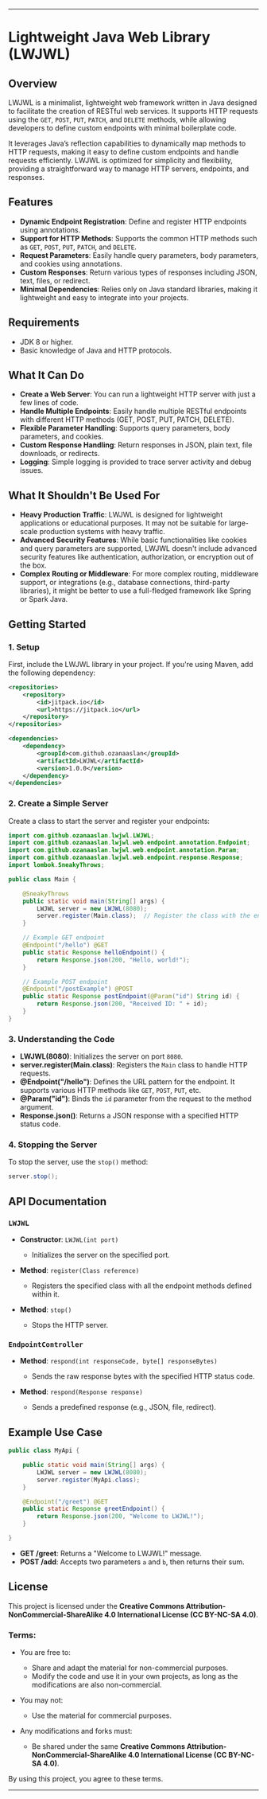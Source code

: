 
---

# Lightweight Java Web Library (LWJWL)

## Overview

LWJWL is a minimalist, lightweight web framework written in Java designed to facilitate the creation of RESTful web services. It supports HTTP requests using the `GET`, `POST`, `PUT`, `PATCH`, and `DELETE` methods, while allowing developers to define custom endpoints with minimal boilerplate code.

It leverages Java’s reflection capabilities to dynamically map methods to HTTP requests, making it easy to define custom endpoints and handle requests efficiently. LWJWL is optimized for simplicity and flexibility, providing a straightforward way to manage HTTP servers, endpoints, and responses.

## Features

- **Dynamic Endpoint Registration**: Define and register HTTP endpoints using annotations.
- **Support for HTTP Methods**: Supports the common HTTP methods such as `GET`, `POST`, `PUT`, `PATCH`, and `DELETE`.
- **Request Parameters**: Easily handle query parameters, body parameters, and cookies using annotations.
- **Custom Responses**: Return various types of responses including JSON, text, files, or redirect.
- **Minimal Dependencies**: Relies only on Java standard libraries, making it lightweight and easy to integrate into your projects.

## Requirements

- JDK 8 or higher.
- Basic knowledge of Java and HTTP protocols.

## What It Can Do

- **Create a Web Server**: You can run a lightweight HTTP server with just a few lines of code.
- **Handle Multiple Endpoints**: Easily handle multiple RESTful endpoints with different HTTP methods (GET, POST, PUT, PATCH, DELETE).
- **Flexible Parameter Handling**: Supports query parameters, body parameters, and cookies.
- **Custom Response Handling**: Return responses in JSON, plain text, file downloads, or redirects.
- **Logging**: Simple logging is provided to trace server activity and debug issues.

## What It Shouldn't Be Used For

- **Heavy Production Traffic**: LWJWL is designed for lightweight applications or educational purposes. It may not be suitable for large-scale production systems with heavy traffic.
- **Advanced Security Features**: While basic functionalities like cookies and query parameters are supported, LWJWL doesn't include advanced security features like authentication, authorization, or encryption out of the box.
- **Complex Routing or Middleware**: For more complex routing, middleware support, or integrations (e.g., database connections, third-party libraries), it might be better to use a full-fledged framework like Spring or Spark Java.

## Getting Started

### 1. Setup

First, include the LWJWL library in your project. If you're using Maven, add the following dependency:

```xml
<repositories>
    <repository>
        <id>jitpack.io</id>
        <url>https://jitpack.io</url>
    </repository>
</repositories>

<dependencies>
    <dependency>
        <groupId>com.github.ozanaaslan</groupId>
        <artifactId>LWJWL</artifactId>
        <version>1.0.0</version>
    </dependency>
</dependencies>

```

### 2. Create a Simple Server

Create a class to start the server and register your endpoints:

```java
import com.github.ozanaaslan.lwjwl.LWJWL;
import com.github.ozanaaslan.lwjwl.web.endpoint.annotation.Endpoint;
import com.github.ozanaaslan.lwjwl.web.endpoint.annotation.Param;
import com.github.ozanaaslan.lwjwl.web.endpoint.response.Response;
import lombok.SneakyThrows;

public class Main {

    @SneakyThrows
    public static void main(String[] args) {
        LWJWL server = new LWJWL(8080);
        server.register(Main.class);  // Register the class with the endpoints
    }

    // Example GET endpoint
    @Endpoint("/hello") @GET
    public static Response helloEndpoint() {
        return Response.json(200, "Hello, world!");
    }

    // Example POST endpoint
    @Endpoint("/postExample") @POST
    public static Response postEndpoint(@Param("id") String id) {
        return Response.json(200, "Received ID: " + id);
    }
}
```

### 3. Understanding the Code

- **LWJWL(8080)**: Initializes the server on port `8080`.
- **server.register(Main.class)**: Registers the `Main` class to handle HTTP requests.
- **@Endpoint("/hello")**: Defines the URL pattern for the endpoint. It supports various HTTP methods like `GET`, `POST`, `PUT`, etc.
- **@Param("id")**: Binds the `id` parameter from the request to the method argument.
- **Response.json()**: Returns a JSON response with a specified HTTP status code.


### 4. Stopping the Server

To stop the server, use the `stop()` method:

```java
server.stop();
```


## API Documentation

### `LWJWL`

- **Constructor**: `LWJWL(int port)`
    - Initializes the server on the specified port.

- **Method**: `register(Class reference)`
    - Registers the specified class with all the endpoint methods defined within it.

- **Method**: `stop()`
    - Stops the HTTP server.

### `EndpointController`

- **Method**: `respond(int responseCode, byte[] responseBytes)`
    - Sends the raw response bytes with the specified HTTP status code.

- **Method**: `respond(Response response)`
    - Sends a predefined response (e.g., JSON, file, redirect).

## Example Use Case

```java
public class MyApi {

    public static void main(String[] args) {
        LWJWL server = new LWJWL(8080);
        server.register(MyApi.class);
    }

    @Endpoint("/greet") @GET
    public static Response greetEndpoint() {
        return Response.json(200, "Welcome to LWJWL!");
    }

}
```

- **GET /greet**: Returns a "Welcome to LWJWL!" message.
- **POST /add**: Accepts two parameters `a` and `b`, then returns their sum.

## License

This project is licensed under the **Creative Commons Attribution-NonCommercial-ShareAlike 4.0 International License (CC BY-NC-SA 4.0)**.

### Terms:
- You are free to:
    - Share and adapt the material for non-commercial purposes.
    - Modify the code and use it in your own projects, as long as the modifications are also non-commercial.

- You may not:
    - Use the material for commercial purposes.

- Any modifications and forks must:
    - Be shared under the same **Creative Commons Attribution-NonCommercial-ShareAlike 4.0 International License (CC BY-NC-SA 4.0)**.

By using this project, you agree to these terms.

---


